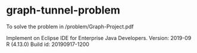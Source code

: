 # graph-tunnel-problem
To solve the problem in /problem/Graph-Project.pdf

Implement on Eclipse IDE for Enterprise Java Developers.
Version: 2019-09 R (4.13.0)
Build id: 20190917-1200
